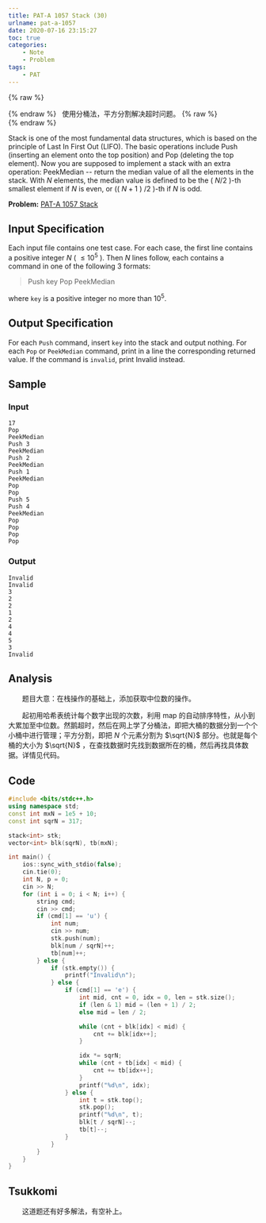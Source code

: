 ```yaml
---
title: PAT-A 1057 Stack (30)
urlname: pat-a-1057
date: 2020-07-16 23:15:27
toc: true
categories:
    - Note
    - Problem
tags:
    - PAT
---
```


{% raw %}<article class="message is-warning"><div class="message-body">{% endraw %}
<span class="icon"><i class="fa fa-exclamation-triangle mr-2"></i></span>&nbsp;&nbsp;使用分桶法，平方分割解决超时问题。
{% raw %}</div></article>{% endraw %}

Stack is one of the most fundamental data structures, which is based on the principle of Last In First Out (LIFO). The basic operations include Push (inserting an element onto the top position) and Pop (deleting the top element). Now you are supposed to implement a stack with an extra operation: PeekMedian -- return the median value of all the elements in the stack. With $N$ elements, the median value is defined to be the ( $N/2$ )-th smallest element if $N$ is even, or (( $N+1$ ) $/2$ )-th if $N$ is odd.

<!--more-->

**Problem:**&nbsp;[PAT-A 1057 Stack](https://pintia.cn/problem-sets/994805342720868352/problems/994805417945710592 "PAT-A 1057 Stack")


## Input Specification

Each input file contains one test case. For each case, the first line contains a positive integer $N$ ( $≤10^5$ ). Then $N$ lines follow, each contains a command in one of the following 3 formats:

>Push key
Pop
PeekMedian

where `key` is a positive integer no more than $10^5$.

## Output Specification

For each `Push` command, insert `key` into the stack and output nothing. For each `Pop` or `PeekMedian` command, print in a line the corresponding returned value. If the command is `invalid`, print Invalid instead.

## Sample

### Input

```
17
Pop
PeekMedian
Push 3
PeekMedian
Push 2
PeekMedian
Push 1
PeekMedian
Pop
Pop
Push 5
Push 4
PeekMedian
Pop
Pop
Pop
Pop
```

### Output

```
Invalid
Invalid
3
2
2
1
2
4
4
5
3
Invalid
```

## Analysis

&emsp;&emsp;题目大意：在栈操作的基础上，添加获取中位数的操作。

&emsp;&emsp;起初用哈希表统计每个数字出现的次数，利用 map 的自动排序特性，从小到大累加至中位数。然鹅超时，然后在网上学了分桶法，即把大桶的数据分到一个个小桶中进行管理；平方分割，即把 $N$ 个元素分割为 $\sqrt{N}$ 部分。也就是每个桶的大小为 $\sqrt{N}$ ，在查找数据时先找到数据所在的桶，然后再找具体数据。详情见代码。

## Code

``` cpp
#include <bits/stdc++.h>
using namespace std;
const int mxN = 1e5 + 10;
const int sqrN = 317;

stack<int> stk;
vector<int> blk(sqrN), tb(mxN);

int main() {
    ios::sync_with_stdio(false);
    cin.tie(0);
    int N, p = 0;
    cin >> N;
    for (int i = 0; i < N; i++) {
        string cmd;
        cin >> cmd;
        if (cmd[1] == 'u') {
            int num;
            cin >> num;
            stk.push(num);
            blk[num / sqrN]++;
            tb[num]++;
        } else {
            if (stk.empty()) {
                printf("Invalid\n");
            } else {
                if (cmd[1] == 'e') {
                    int mid, cnt = 0, idx = 0, len = stk.size();
                    if (len & 1) mid = (len + 1) / 2;
                    else mid = len / 2;

                    while (cnt + blk[idx] < mid) {
                        cnt += blk[idx++];
                    }

                    idx *= sqrN;
                    while (cnt + tb[idx] < mid) {
                        cnt += tb[idx++];
                    }
                    printf("%d\n", idx);
                } else {
                    int t = stk.top();
                    stk.pop();
                    printf("%d\n", t);
                    blk[t / sqrN]--;
                    tb[t]--;
                }
            }
        }
    }
}

```

## Tsukkomi

&emsp;&emsp;这道题还有好多解法，有空补上。